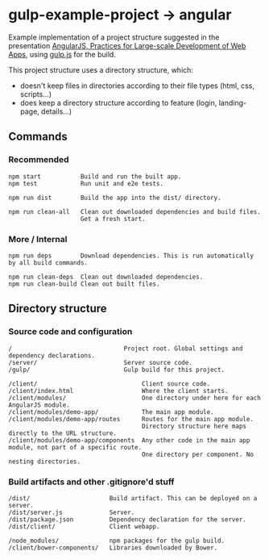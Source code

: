 # gulp-example-project -> angular

Example implementation of a project structure suggested in the presentation [AngularJS, Practices for Large-scale
Development of Web Apps](http://slides.com/hugojosefson/angularjs-practices-for-large-scale-development-of-web-apps),
using [gulp.js](http://gulpjs.com/) for the build.

This project structure uses a directory structure, which:

  * doesn't keep files in directories according to their file types (html, css, scripts...)
  * does keep a directory structure according to feature (login, landing-page, details...)

## Commands

### Recommended

```
npm start           Build and run the built app.
npm test            Run unit and e2e tests.

npm run dist        Build the app into the dist/ directory.

npm run clean-all   Clean out downloaded dependencies and build files.
                    Get a fresh start.
```

### More / Internal

```
npm run deps        Download dependencies. This is run automatically by all build commands.

npm run clean-deps  Clean out downloaded dependencies.
npm run clean-build Clean out built files.
```

## Directory structure

### Source code and configuration

```
/                               Project root. Global settings and dependency declarations.
/server/                        Server source code.
/gulp/                          Gulp build for this project.

/client/                             Client source code.
/client/index.html                   Where the client starts.
/client/modules/                     One directory under here for each AngularJS module.
/client/modules/demo-app/            The main app module.
/client/modules/demo-app/routes      Routes for the main app module.
                                     Directory structure here maps directly to the URL structure.
/client/modules/demo-app/components  Any other code in the main app module, not part of a specific route.
                                     One directory per component. No nesting directories.
```

### Build artifacts and other .gitignore'd stuff

```
/dist/                      Build artifact. This can be deployed on a server.
/dist/server.js             Server.
/dist/package.json          Dependency declaration for the server.
/dist/client/               Client webapp.

/node_modules/              npm packages for the gulp build.
/client/bower-components/   Libraries downloaded by Bower.
```
